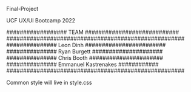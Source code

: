 Final-Project

UCF UX/UI Bootcamp 2022

################## TEAM  ############################
#####################################################
###############   Leon Dinh  ########################
###############   Ryan Burgett  #####################
###############   Chris Booth  ######################
###############   Emmanuel Kastrenakes   ############
#####################################################



Common style will live in style.css
